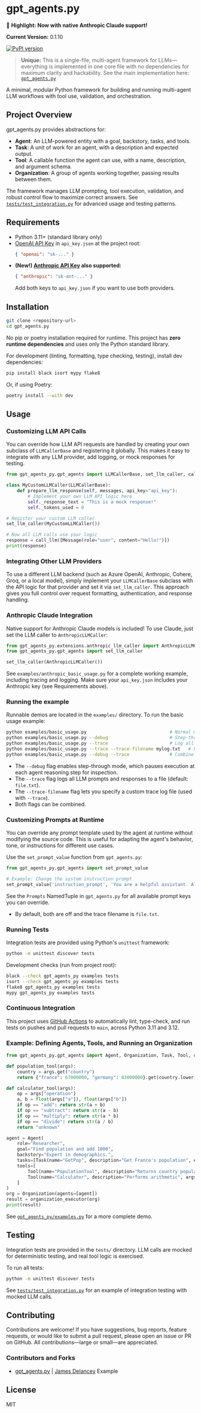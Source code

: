 # gpt_agents.py

🚨 **Highlight: Now with native Anthropic Claude support!**

**Current Version:** 0.1.10

[![PyPI version](https://img.shields.io/pypi/v/gpt-agents-py.svg)](https://pypi.org/project/gpt-agents-py/)

> **Unique:** This is a single-file, multi-agent framework for LLMs—everything is implemented in one core file with no dependencies for maximum clarity and hackability. See the main implementation here: [`gpt_agents.py`](https://github.com/jameswdelancey/gpt_agents.py/blob/main/gpt_agents_py/gpt_agents.py)

A minimal, modular Python framework for building and running multi-agent LLM workflows with tool use, validation, and orchestration. 

## Project Overview

gpt_agents.py provides abstractions for:
- **Agent**: An LLM-powered entity with a goal, backstory, tasks, and tools.
- **Task**: A unit of work for an agent, with a description and expected output.
- **Tool**: A callable function the agent can use, with a name, description, and argument schema.
- **Organization**: A group of agents working together, passing results between them.

The framework manages LLM prompting, tool execution, validation, and robust control flow to maximize correct answers. See [`tests/test_integration.py`](https://github.com/jameswdelancey/gpt_agents.py/blob/main/tests/test_integration.py) for advanced usage and testing patterns.

## Requirements
- Python 3.11+ (standard library only)
- [OpenAI API Key](https://platform.openai.com/account/api-keys) in `api_key.json` at the project root:
  ```json
  { "openai": "sk-..." }
  ```
- **(New!) [Anthropic API Key](https://console.anthropic.com/settings/keys) also supported:**
  ```json
  { "anthropic": "sk-ant-..." }
  ```
  Add both keys to `api_key.json` if you want to use both providers.

## Installation

```bash
git clone <repository-url>
cd gpt_agents.py
```

No pip or poetry installation required for runtime. This project has **zero runtime dependencies** and uses only the Python standard library.

For development (linting, formatting, type checking, testing), install dev dependencies:
```bash
pip install black isort mypy flake8
```
Or, if using Poetry:
```bash
poetry install --with dev
```
## Usage

### Customizing LLM API Calls

You can override how LLM API requests are handled by creating your own subclass of `LLMCallerBase` and registering it globally. This makes it easy to integrate with any LLM provider, add logging, or mock responses for testing.

```python
from gpt_agents_py.gpt_agents import LLMCallerBase, set_llm_caller, call_llm, Message

class MyCustomLLMCaller(LLMCallerBase):
    def prepare_llm_response(self, messages, api_key="api_key"):
        # Implement your own LLM API logic here
        self._response_text = "This is a mock response!"
        self._tokens_used = 0

# Register your custom LLM caller
set_llm_caller(MyCustomLLMCaller())

# Now all LLM calls use your logic
response = call_llm([Message(role="user", content="Hello!")])
print(response)
```

### Integrating Other LLM Providers

To use a different LLM backend (such as Azure OpenAI, Anthropic, Cohere, Groq, or a local model), simply implement your `LLMCallerBase` subclass with the API logic for that provider and set it via `set_llm_caller`. This approach gives you full control over request formatting, authentication, and response handling.


### Anthropic Claude Integration

Native support for Anthropic Claude models is included! To use Claude, just set the LLM caller to `AnthropicLLMCaller`:

```python
from gpt_agents_py.extensions.anthropic_llm_caller import AnthropicLLMCaller
from gpt_agents_py.gpt_agents import set_llm_caller

set_llm_caller(AnthropicLLMCaller())
```

See `examples/anthropic_basic_usage.py` for a complete working example, including tracing and logging. Make sure your `api_key.json` includes your Anthropic key (see Requirements above).

### Running the example

Runnable demos are located in the `examples/` directory. To run the basic usage example:


```bash
python examples/basic_usage.py                               # Normal mode
python examples/basic_usage.py --debug                       # Step-through debug mode for agent reasoning
python examples/basic_usage.py --trace                       # Log all LLM prompts and responses to file.txt
python examples/basic_usage.py --trace --trace-filename mylog.txt   # Log LLM traces to custom file
python examples/basic_usage.py --debug --trace               # Combine step-through and trace logging
```

- The `--debug` flag enables step-through mode, which pauses execution at each agent reasoning step for inspection.
- The `--trace` flag logs all LLM prompts and responses to a file (default: `file.txt`).
- The `--trace-filename` flag lets you specify a custom trace log file (used with `--trace`).
- Both flags can be combined.

### Customizing Prompts at Runtime

You can override any prompt template used by the agent at runtime without modifying the source code. This is useful for adapting the agent's behavior, tone, or instructions for different use cases.

Use the `set_prompt_value` function from `gpt_agents.py`:

```python
from gpt_agents_py.gpt_agents import set_prompt_value

# Example: Change the system instruction prompt
set_prompt_value('instruction_prompt', 'You are a helpful assistant. Always explain your reasoning.')
```

See the `Prompts` NamedTuple in `gpt_agents.py` for all available prompt keys you can override.

- By default, both are off and the trace filename is `file.txt`.

### Running Tests

Integration tests are provided using Python's `unittest` framework:

```bash
python -m unittest discover tests
```

Development checks (run from project root):
```bash
black --check gpt_agents_py examples tests
isort --check gpt_agents_py examples tests
flake8 gpt_agents_py examples tests
mypy gpt_agents_py examples tests
```

### Continuous Integration

This project uses [GitHub Actions](https://github.com/jameswdelancey/gpt_agents.py/blob/main/.github/workflows/python-app.yml) to automatically lint, type-check, and run tests on pushes and pull requests to `main`, across Python 3.11 and 3.12.

### Example: Defining Agents, Tools, and Running an Organization

```python
from gpt_agents_py.gpt_agents import Agent, Organization, Task, Tool, organization_executor

def population_tool(args):
    country = args.get("country")
    return {"france": 67000000, "germany": 83000000}.get(country.lower(), "unknown")

def calculator_tool(args):
    op = args["operation"]
    a, b = float(args["a"]), float(args["b"])
    if op == "add": return str(a + b)
    if op == "subtract": return str(a - b)
    if op == "multiply": return str(a * b)
    if op == "divide": return str(a / b)
    return "unknown"

agent = Agent(
    role="Researcher",
    goal="Find population and add 1000",
    backstory="Expert in demographics.",
    tasks=[Task(name="GetPop", description="Get France's population", expected_output="67000000")],
    tools=[
        Tool(name="PopulationTool", description="Returns country population", args_schema="country:str", func=population_tool),
        Tool(name="Calculator", description="Performs arithmetic", args_schema="operation:str, a:str, b:str", func=calculator_tool)
    ]
)
org = Organization(agents=[agent])
result = organization_executor(org)
print(result)
```

See [`gpt_agents_py/examples.py`](https://github.com/jameswdelancey/gpt_agents.py/blob/main/gpt_agents_py/examples.py) for a more complete demo.

## Testing

Integration tests are provided in the `tests/` directory. LLM calls are mocked for deterministic testing, and real tool logic is exercised.

To run all tests:

```bash
python -m unittest discover tests
```

See [`tests/test_integration.py`](https://github.com/jameswdelancey/gpt_agents.py/blob/main/tests/test_integration.py) for an example of integration testing with mocked LLM calls.

## Contributing

Contributions are welcome! If you have suggestions, bug reports, feature requests, or would like to submit a pull request, please open an issue or PR on GitHub. All contributions—large or small—are appreciated.

### Contributors and Forks

- [gpt_agents.py](https://github.com/jameswdelancey/gpt_agents.py) | [James Delancey](https://github.com/jameswdelancey) Example


## License

MIT
